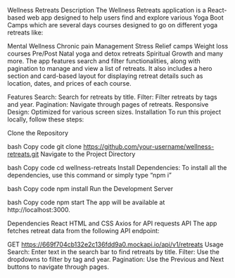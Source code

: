 Wellness Retreats
Description
The Wellness Retreats application is a React-based web app designed to help users find and explore various Yoga Boot Camps which are several days courses designed to go on different yoga retreats like:

Mental Wellness
Chronic pain Management
Stress Relief camps
Weight loss courses
Pre/Post Natal yoga and detox retreats
Spiritual Growth and many more.
The app features search and filter functionalities, along with pagination to manage and view a list of retreats. It also includes a hero section and card-based layout for displaying retreat details such as location, dates, and prices of each course.

Features
Search: Search for retreats by title.
Filter: Filter retreats by tags and year.
Pagination: Navigate through pages of retreats.
Responsive Design: Optimized for various screen sizes.
Installation
To run this project locally, follow these steps:

Clone the Repository

bash
Copy code
git clone https://github.com/your-username/wellness-retreats.git
Navigate to the Project Directory

bash
Copy code
cd wellness-retreats
Install Dependencies: To install all the dependencies, use this command or simply type “npm i”

bash
Copy code
npm install
Run the Development Server

bash
Copy code
npm start
The app will be available at http://localhost:3000.

Dependencies
React
HTML and CSS
Axios for API requests
API
The app fetches retreat data from the following API endpoint:

GET https://669f704cb132e2c136fdd9a0.mockapi.io/api/v1/retreats
Usage
Search: Enter text in the search bar to find retreats by title.
Filter: Use the dropdowns to filter by tag and year.
Pagination: Use the Previous and Next buttons to navigate through pages.
